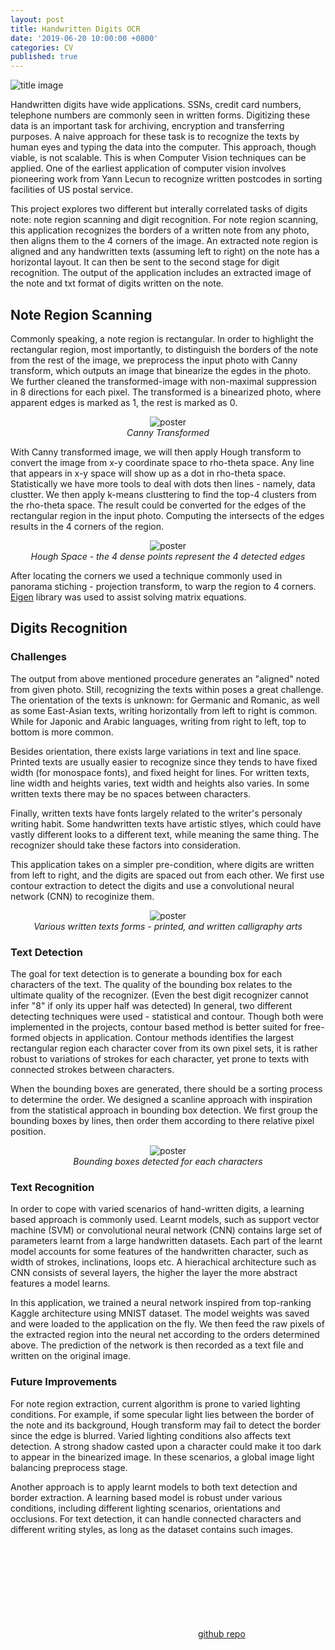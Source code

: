 ```yaml
---
layout: post
title: Handwritten Digits OCR
date: '2019-06-20 10:00:00 +0800'
categories: CV
published: true
---
```

![title image](https://raw.githubusercontent.com/isVoid/WrittenDigitRecognizer/master/example/example.jpg)

Handwritten digits have wide applications. SSNs, credit card numbers, telephone numbers are commonly seen in written forms. Digitizing these data is an important task for archiving, encryption and transferring purposes. A naive approach for these task is to recognize the texts by human eyes and typing the data into the computer. This approach, though viable, is not scalable. This is when Computer Vision techniques can be applied. One of the earliest application of computer vision involves pioneering work from Yann Lecun to recognize written postcodes in sorting facilities of US postal service.

This project explores two different but interally correlated tasks of digits note: note region scanning and digit recognition. For note region scanning, this application recognizes the borders of a written note from any photo, then aligns them to the 4 corners of the image. An extracted note region is aligned and any handwritten texts (assuming left to right) on the note has a horizontal layout. It can then be sent to the second stage for digit recognition. The output of the application includes an extracted image of the note and txt format of digits written on the note.

## Note Region Scanning

Commonly speaking, a note region is rectangular. In order to highlight the rectangular region, most importantly, to distinguish the borders of the note from the rest of the image, we preprocess the input photo with Canny transform, which outputs an image that binearize the egdes in the photo. We further cleaned the transformed-image with non-maximal suppression in 8 directions for each pixel. The transformed is a binearized photo, where apparent edges is marked as 1, the rest is marked as 0.

<p style="display:block; text-align:center">
<img height="400px" src="https://github.com/isVoid/isvoid.github.io/blob/master/_posts/assets/ocr/canny.bmp?raw=true" alt="poster" style="max-height:400px; width:auto; height:auto"/>
<br/>
<em>Canny Transformed</em>
</p>

With Canny transformed image, we will then apply Hough transform to convert the image from x-y coordinate space to rho-theta space. Any line that appears in x-y space will show up as a dot in rho-theta space. Statistically we have more tools to deal with dots then lines - namely, data clustter. We then apply k-means clusttering to find the top-4 clusters from the rho-theta space. The result could be converted for the edges of the rectangular region in the input photo. Computing the intersects of the edges results in the 4 corners of the region.

<p style="display:block; text-align:center">
<img height="400px" src="https://github.com/isVoid/isvoid.github.io/blob/master/_posts/assets/ocr/hough_space.jpg?raw=true" alt="poster" style="max-height:400px; width:auto; height:auto"/>
<br/>
<em>Hough Space - the 4 dense points represent the 4 detected edges</em>
</p>

After locating the corners we used a technique commonly used in panorama stiching - projection transform, to warp the region to 4 corners. [Eigen](https://eigen.tuxfamily.org/dox/index.html) library was used to assist solving matrix equations.

## Digits Recognition

### Challenges

The output from above mentioned procedure generates an "aligned" noted from given photo. Still, recognizing the texts within poses a great challenge. The orientation of the texts is unknown: for Germanic and Romanic, as well as some East-Asian texts, writing horizontally from left to right is common. While for Japonic and Arabic languages, writing from right to left, top to bottom is more common.

Besides orientation, there exists large variations in text and line space. Printed texts are usually easier to recognize since they tends to have fixed width (for monospace fonts), and fixed height for lines. For written texts, line width and heights varies, text width and heights also varies. In some written texts there may be no spaces between characters.

Finally, written texts have fonts largely related to the writer's personaly writing habit. Some handwritten texts have artistic stlyes, which could have vastly different looks to a different text, while meaning the same thing. The recognizer should take these factors into consideration.

This application takes on a simpler pre-condition, where digits are written from left to right, and the digits are spaced out from each other. We first use contour extraction to detect the digits and use a convolutional neural network (CNN) to recoginize them.

<p style="display:block; text-align:center">
<img height="400px" src="https://github.com/isVoid/isvoid.github.io/blob/master/_posts/assets/ocr/written_texts.jpg?raw=true" alt="poster" style="max-height:400px; width:auto; height:auto"/>
<br/>
<em>Various written texts forms - printed, and written calligraphy arts</em>
</p>

### Text Detection

The goal for text detection is to generate a bounding box for each characters of the text. The quality of the bounding box relates to the ultimate quality of the recognizer. (Even the best digit recognizer cannot infer "8" if only its upper half was detected) In general, two different detecting techniques were used - statistical and contour. Though both were implemented in the projects, contour based method is better suited for free-formed objects in application. Contour methods identifies the largest rectangular region each character cover from its own pixel sets, it is rather robust to variations of strokes for each character, yet prone to texts with connected strokes between characters.

When the bounding boxes are generated, there should be a sorting process to determine the order. We designed a scanline approach with inspiration from the statistical approach in bounding box detection. We first group the bounding boxes by lines, then order them according to there relative pixel position.

<p style="display:block; text-align:center">
<img height="400px" src="https://github.com/isVoid/isvoid.github.io/blob/master/_posts/assets/ocr/bbox.png?raw=true" alt="poster" style="max-height:400px; width:auto; height:auto"/>
<br/>
<em>Bounding boxes detected for each characters</em>
</p>

### Text Recognition

In order to cope with varied scenarios of hand-written digits, a learning based approach is commonly used. Learnt models, such as support vector machine (SVM) or convolutional neural network (CNN) contains large set of parameters learnt from a large handwritten datasets. Each part of the learnt model accounts for some features of the handwritten character, such as width of strokes, inclinations, loops etc. A hierachical architecture such as CNN consists of several layers, the higher the layer the more abstract features a model learns.

In this application, we trained a neural network inspired from top-ranking Kaggle architecture using MNIST dataset. The model weights was saved and were loaded to the application on the fly. We then feed the raw pixels of the extracted region into the neural net according to the orders determined above. The prediction of the network is then recorded as a text file and written on the original image.

### Future Improvements

For note region extraction, current algorithm is prone to varied lighting conditions. For example, if some specular light lies between the border of the note and its background, Hough transform may fail to detect the border since the edge is blurred. Varied lighting conditions also affects text detection. A strong shadow casted upon a character could make it too dark to appear in the binearized image. In these scenarios, a global image light balancing preprocess stage.

Another approach is to apply learnt models to both text detection and border extraction. A learning based model is robust under various conditions, including different lighting scenarios, orientations and occlusions. For text detection, it can handle connected characters and different writing styles, as long as the dataset contains such images.

<svg class="svg-icon grey"><use xlink:href="{{ '/assets/minima-social-icons.svg#github' | relative_url }}"></use></svg>[github repo](https://github.com/isVoid/WrittenDigitRecognizer)
